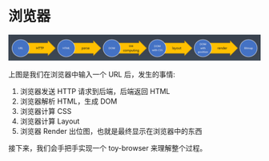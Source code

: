 # 浏览器

![browser-whole](./assets/img/browser-whole.png)

上图是我们在浏览器中输入一个 URL 后，发生的事情:

1. 浏览器发送 HTTP 请求到后端，后端返回 HTML
2. 浏览器解析 HTML，生成 DOM
3. 浏览器计算 CSS
4. 浏览器计算 Layout
5. 浏览器 Render 出位图，也就是最终显示在浏览器中的东西

接下来，我们会手把手实现一个 toy-browser 来理解整个过程。
